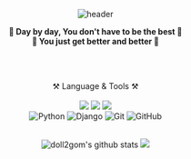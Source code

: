 <div align="center">
    
  ![header](https://capsule-render.vercel.app/api?height=240&type=waving&color=gradient&text=welcome&fontSize=80&fontAlignY=35&desc=shinhye%20Kim's%20GitHub&descSize=25&descAlignY=60&animation=twinkling)


**🌳 Day by day, You don't have to be the best 🌲**\
 **🌱 You just get better and better 🌱**

<br>
<br>

⚒️ Language & Tools ⚒️
<br>    
<img src="https://img.shields.io/badge/html5-E34F26?style=for-the-badge&logo=html5&logoColor=white"> 
<img src="https://img.shields.io/badge/css-1572B6?style=for-the-badge&logo=css3&logoColor=white"> 
<img src="https://img.shields.io/badge/javascript-F7DF1E?style=for-the-badge&logo=javascript&logoColor=white&">
<br>
![Python](https://img.shields.io/badge/python-3670A0?style=for-the-badge&logo=python&logoColor=white)
![Django](https://img.shields.io/badge/django-%23092E20.svg?style=for-the-badge&logo=django&logoColor=white)
![Git](https://img.shields.io/badge/git-%23F05033.svg?style=for-the-badge&logo=git&logoColor=white)
![GitHub](https://img.shields.io/badge/github-%23121011.svg?style=for-the-badge&logo=github&logoColor=white)
<br>
<br>

![doll2gom's github stats](https://github-readme-stats.vercel.app/api?username=doll2gom&show_icons=true&theme=dracula)
<img src="https://github-readme-stats.vercel.app/api/top-langs/?username=doll2gom&layout=compact&theme=dracula" >

</div>
